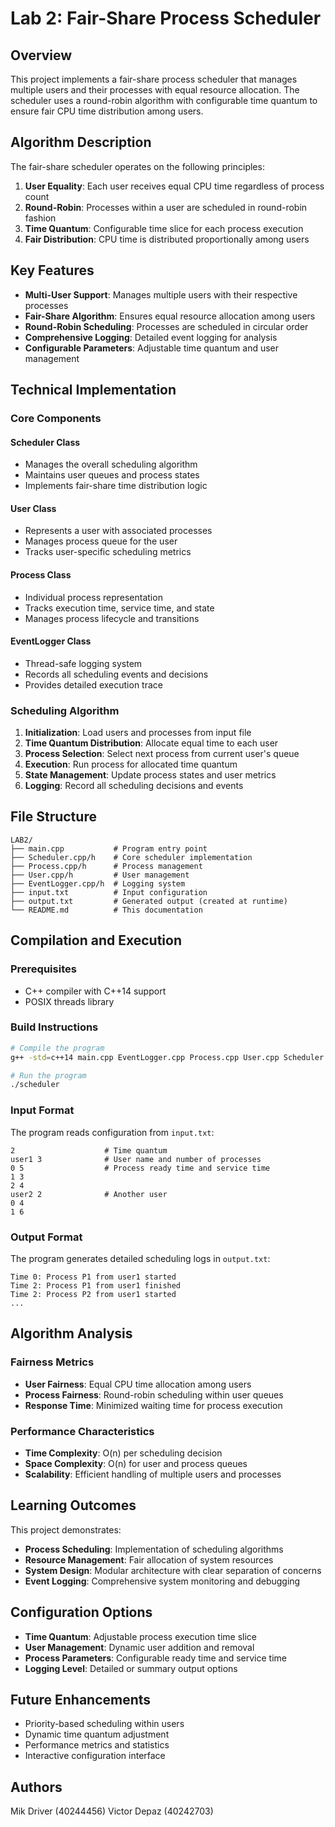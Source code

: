 # Lab 2: Fair-Share Process Scheduler

## Overview
This project implements a fair-share process scheduler that manages multiple users and their processes with equal resource allocation. The scheduler uses a round-robin algorithm with configurable time quantum to ensure fair CPU time distribution among users.

## Algorithm Description
The fair-share scheduler operates on the following principles:
1. **User Equality**: Each user receives equal CPU time regardless of process count
2. **Round-Robin**: Processes within a user are scheduled in round-robin fashion
3. **Time Quantum**: Configurable time slice for each process execution
4. **Fair Distribution**: CPU time is distributed proportionally among users

## Key Features
- **Multi-User Support**: Manages multiple users with their respective processes
- **Fair-Share Algorithm**: Ensures equal resource allocation among users
- **Round-Robin Scheduling**: Processes are scheduled in circular order
- **Comprehensive Logging**: Detailed event logging for analysis
- **Configurable Parameters**: Adjustable time quantum and user management

## Technical Implementation

### Core Components

#### Scheduler Class
- Manages the overall scheduling algorithm
- Maintains user queues and process states
- Implements fair-share time distribution logic

#### User Class
- Represents a user with associated processes
- Manages process queue for the user
- Tracks user-specific scheduling metrics

#### Process Class
- Individual process representation
- Tracks execution time, service time, and state
- Manages process lifecycle and transitions

#### EventLogger Class
- Thread-safe logging system
- Records all scheduling events and decisions
- Provides detailed execution trace

### Scheduling Algorithm
1. **Initialization**: Load users and processes from input file
2. **Time Quantum Distribution**: Allocate equal time to each user
3. **Process Selection**: Select next process from current user's queue
4. **Execution**: Run process for allocated time quantum
5. **State Management**: Update process states and user metrics
6. **Logging**: Record all scheduling decisions and events

## File Structure
```
LAB2/
├── main.cpp           # Program entry point
├── Scheduler.cpp/h    # Core scheduler implementation
├── Process.cpp/h      # Process management
├── User.cpp/h         # User management
├── EventLogger.cpp/h  # Logging system
├── input.txt          # Input configuration
├── output.txt         # Generated output (created at runtime)
└── README.md          # This documentation
```

## Compilation and Execution

### Prerequisites
- C++ compiler with C++14 support
- POSIX threads library

### Build Instructions
```bash
# Compile the program
g++ -std=c++14 main.cpp EventLogger.cpp Process.cpp User.cpp Scheduler.cpp -o scheduler -pthread

# Run the program
./scheduler
```

### Input Format
The program reads configuration from `input.txt`:
```
2                    # Time quantum
user1 3              # User name and number of processes
0 5                  # Process ready time and service time
1 3
2 4
user2 2              # Another user
0 4
1 6
```

### Output Format
The program generates detailed scheduling logs in `output.txt`:
```
Time 0: Process P1 from user1 started
Time 2: Process P1 from user1 finished
Time 2: Process P2 from user1 started
...
```

## Algorithm Analysis

### Fairness Metrics
- **User Fairness**: Equal CPU time allocation among users
- **Process Fairness**: Round-robin scheduling within user queues
- **Response Time**: Minimized waiting time for process execution

### Performance Characteristics
- **Time Complexity**: O(n) per scheduling decision
- **Space Complexity**: O(n) for user and process queues
- **Scalability**: Efficient handling of multiple users and processes

## Learning Outcomes
This project demonstrates:
- **Process Scheduling**: Implementation of scheduling algorithms
- **Resource Management**: Fair allocation of system resources
- **System Design**: Modular architecture with clear separation of concerns
- **Event Logging**: Comprehensive system monitoring and debugging

## Configuration Options
- **Time Quantum**: Adjustable process execution time slice
- **User Management**: Dynamic user addition and removal
- **Process Parameters**: Configurable ready time and service time
- **Logging Level**: Detailed or summary output options

## Future Enhancements
- Priority-based scheduling within users
- Dynamic time quantum adjustment
- Performance metrics and statistics
- Interactive configuration interface

## Authors
Mik Driver (40244456)
Victor Depaz (40242703)
